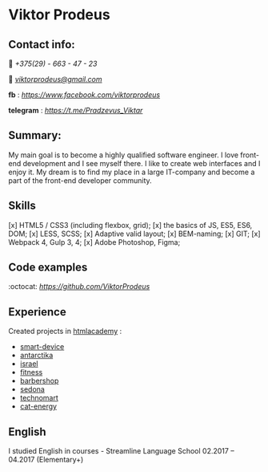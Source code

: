 # Viktor Prodeus

## Contact info:

:iphone:  *+375(29) - 663 - 47 - 23*

:email: *viktorprodeus@gmail.com*

**fb** : *https://www.facebook.com/viktorprodeus*

**telegram** : *https://t.me/Pradzevus_Viktar*

## Summary:

My main goal is to become a highly qualified software engineer. I love front-end development and I see myself there. I like to create web interfaces and I enjoy it. My dream is to find my place in a large IT-company and become a part of the front-end developer community.

## Skills

[x] HTML5 / CSS3 (including flexbox, grid);
[x] the basics of JS, ES5, ES6, DOM;
[x] LESS, SCSS;
[x] Adaptive valid layout;
[x] BEM-naming;
[x] GIT;
[x] Webpack 4, Gulp 3, 4;
[x] Adobe Photoshop, Figma;

## Code examples

:octocat: *https://github.com/ViktorProdeus*

## Experience
Created projects in [htmlacademy](https://htmlacademy.ru/profile/viktar) :

- [smart-device](https://viktorprodeus.github.io/smart-device/build)
- [antarctika](https://viktorprodeus.github.io/antarctika/build)
- [israel](https://viktorprodeus.github.io/israel/build/)
- [fitness](https://viktorprodeus.github.io/fitness/build/)
- [barbershop](https://viktorprodeus.github.io/814599-barbershop/)
- [sedona](https://https://viktorprodeus.github.io/814599-sedona-24/)
- [technomart](https://viktorprodeus.github.io/814599-technomart/)
- [cat-energy](https://viktorprodeus.github.io/814599-cat-energy-16/build)

## English
I studied English in courses - Streamline Language School 02.2017 – 04.2017 (Elementary+)
